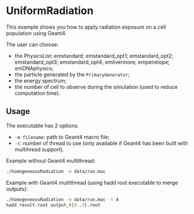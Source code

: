 # UniformRadiation

This example shows you how to apply radiation exposure on a cell population using Geant4.

The user can choose:
- the PhysicsList: emstandard; emstandard_opt1; emstandard_opt2; emstandard_opt3; emstandard_opt4; emlivermore; empenelope; emDNAphysics;
- the particle generated by the `PrimaryGenerator`;
- the energy spectrum;
- the number of cell to observe during the simulation (used to reduce computation time).

## Usage

The executable has 2 options:
- `-m filename`: path to Geant4 macro file;
- `-t`: number of thread to use (only available if Geant4 has been built with multihread support).

Example without Geant4 multithread:
```bash
./homogeneousRadiation -m data/run.mac
```

Example with Geant4 multithread (using hadd root executable to merge outputs):
```bash
./homogeneousRadiation -m data/run.mac -t 4
hadd result.root output_t{0..3}.root
```
